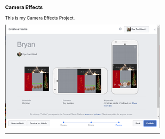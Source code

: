 ### Camera Effects

This is my Camera Effects Project. 

![bryansnippet](https://github.com/bryanpatricio/bryanpatricio.github.io/blob/master/bryansnippet.PNG?raw=true "Optional Title")

***
